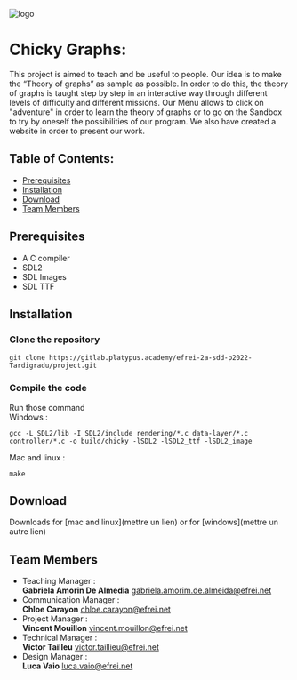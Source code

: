 ![logo](https://gitlab.platypus.academy/efrei-2a-sdd-p2022-Tardigradu/project/raw/master/data/Website/Chicky%20Graphs%20WEB/LOGOFOND.png)
# Chicky Graphs:
This project is aimed to teach and be useful to people. Our idea is to make the “Theory of graphs” as sample as possible.
In order to do this, the theory of graphs is taught step by step in an interactive way through different levels of difficulty and different missions.
Our Menu allows to click on "adventure" in order to learn the theory of graphs or to go on the Sandbox to try by oneself the possibilities of our program. We also have created a website in order to present our work.

## Table of Contents:
* [Prerequisites](https://gitlab.platypus.academy/efrei-2a-sdd-p2022-Tardigradu/project#prerequisites)
* [Installation](https://gitlab.platypus.academy/efrei-2a-sdd-p2022-Tardigradu/project#installation)
* [Download](https://gitlab.platypus.academy/efrei-2a-sdd-p2022-Tardigradu/project#download)
* [Team Members](https://gitlab.platypus.academy/efrei-2a-sdd-p2022-Tardigradu/project#team-members)

## Prerequisites
- A C compiler
- SDL2
- SDL Images
- SDL TTF

## Installation

### Clone the repository
```console
git clone https://gitlab.platypus.academy/efrei-2a-sdd-p2022-Tardigradu/project.git
```

### Compile the code
Run those command<br>
Windows :
```console
gcc -L SDL2/lib -I SDL2/include rendering/*.c data-layer/*.c controller/*.c -o build/chicky -lSDL2 -lSDL2_ttf -lSDL2_image
```
Mac and linux :
```console
make
```

## Download
Downloads for [mac and linux](mettre un lien) or for [windows](mettre un autre lien)

## Team Members
- Teaching Manager : <br>**Gabriela Amorin De Almedia**  <gabriela.amorim.de.almeida@efrei.net>
- Communication Manager : <br>**Chloe Carayon**  <chloe.carayon@efrei.net>
- Project Manager : <br>**Vincent Mouillon**  <vincent.mouillon@efrei.net>
- Technical Manager : <br>**Victor Tailleu**  <victor.taillieu@efrei.net>
- Design Manager : <br>**Luca Vaio**  <luca.vaio@efrei.net>
